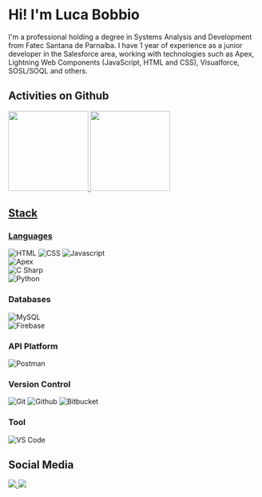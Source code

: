 <h1>Hi! I'm Luca Bobbio</h1>
<p>
  I'm a professional holding a degree in Systems Analysis and Development from Fatec Santana de Parnaíba. I have 1 year of experience as a junior developer in the Salesforce area, working with technologies such as Apex, Lightning Web Components (JavaScript, HTML and CSS), Visualforce, SOSL/SOQL and others.
</p>

<h2>Activities on Github</h2>
<div>
  <a href="https://github.com/LucaBobbioDev">
    <img height ="160em" src="https://github-readme-stats.vercel.app/api?username=LucaBobbioDev&theme=dracula&show_icons=true&rank_icon=github&count_private=true"/>
    <img height ="160em" src="https://github-readme-stats.vercel.app/api/top-langs/?username=LucaBobbioDev&layout=donut&theme=dracula&count_private=true"/>
<div>
  
<h2>Stack</h2>
<div>
  <h3>Languages</h3> 
  <a href"https://developer.mozilla.org/en-US/docs/Web/HTML">
    <img alt="HTML" src="https://img.shields.io/badge/-HTML5-333333?style=flat&logo=HTML5"/>
  </a>
  <img alt="CSS" src="https://img.shields.io/badge/-CSS-333333?style=flat&logo=CSS3&logoColor=1572B6"/>
  <img alt="Javascript" src="https://img.shields.io/badge/-JavaScript-333333?style=flat&logo=javascript"/> </br>
  <img alt="Apex" src="https://img.shields.io/badge/-Apex-333333?style=flat&logo=Salesforce"/> </br>
  <img alt="C Sharp" src="https://img.shields.io/badge/-C%23-333333?style=flat&logo=csharp&logoColor=65B741"/> </br>
  <img alt="Python" src="https://img.shields.io/badge/-Python-333333?style=flat&logo=python"/>
</div>

<div>
  <h3>Databases</h3>
  <img alt="MySQL" src="https://img.shields.io/badge/-MySQL-333333?style=flat&logo=mysql"/> </br>
  <img alt="Firebase" src="https://img.shields.io/badge/-Firebase-333333?style=flat&logo=firebase"/>
</div>

<div>
  <h3>API Platform</h3>
  <img alt="Postman" src="https://img.shields.io/badge/-Postman-333333?style=flat&logo=Postman"/>
</div>

<div>
  <h3>Version Control</h3>
  <img alt="Git" src="https://img.shields.io/badge/-Git-333333?style=flat&logo=git"/>
  <img alt="Github" src="https://img.shields.io/badge/-GitHub-333333?style=flat&logo=github"/>
  <img alt="Bitbucket" src="https://img.shields.io/badge/-Bitbucket-333333?style=flat&logo=bitbucket&logoColor=1572B6"/> </br>
</div>

<div>
  <h3>Tool</h3>
  <img alt="VS Code" src="https://img.shields.io/badge/Vscode-333333?style=flat&logo=visual-studio-code&logoColor=0B60B0"/>
</div>


<h2>Social Media</h2>
<div>
  <a href="https://www.linkedin.com/in/luca-bobbio-0135b2240/" target="blank">
    <img src="https://img.shields.io/badge/LinkedIn-0077B5?style=for-the-badge&logo=linkedin&logoColor=white"/>
  </a>
  <a href="https://www.facebook.com/Luca.bobbio.1/" target="blank">
    <img src="https://img.shields.io/badge/Facebook-1877F2?style=for-the-badge&logo=facebook&logoColor=white"/>
  </a>
</div>

